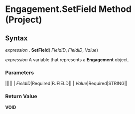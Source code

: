 
# Engagement.SetField Method (Project)

## Syntax

 _expression_ . **SetField**( _FieldID_,  _FieldID_,  _Value_)

 _expression_ A variable that represents a **Engagement** object.


### Parameters



|||||
| _FieldID_|Required|PJFIELD||
| _Value_|Required|STRING||

### Return Value

 **VOID**

